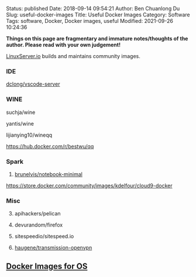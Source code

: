Status: published
Date: 2018-09-14 09:54:21
Author: Ben Chuanlong Du
Slug: useful-docker-images
Title: Useful Docker Images
Category: Software
Tags: software, Docker, Docker images, useful
Modified: 2021-09-26 10:24:36

**Things on this page are fragmentary and immature notes/thoughts of the author. Please read with your own judgement!**

[LinuxServer.io](https://www.linuxserver.io/) builds and maintains community images.

### IDE

[dclong/vscode-server](https://hub.docker.com/repository/docker/dclong/vscode-server)

### WINE 

suchja/wine 

yantis/wine 

lijianying10/wineqq

https://hub.docker.com/r/bestwu/qq


### Spark

1. [brunelvis/notebook-minimal](https://hub.docker.com/r/brunelvis/notebook-minimal/)

https://store.docker.com/community/images/kdelfour/cloud9-docker

### Misc

3. apihackers/pelican

5. devurandom/firefox

7. sitespeedio/sitespeed.io

2. [haugene/transmission-openvpn](https://hub.docker.com/r/haugene/transmission-openvpn/)

## [Docker Images for OS](http://www.legendu.net/misc/blog/docker-images-for-OS/)